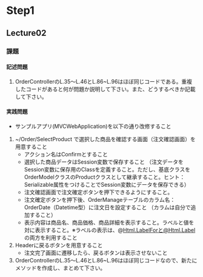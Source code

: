 # Step1

## Lecture02
### 課題

#### 記述問題
1. OrderControllerのL.35〜L.46とL.86~L.96はほぼ同じコードである。重複したコードがあると何が問題か説明して下さい。また、どうするべきか記載して下さい。

#### 実践問題
- サンプルアプリ(MVCWebApplication)を以下の通り改修すること
1. ~/Order/SelectProduct で選択した商品を確認する画面（注文確認画面）を用意すること
    - アクション名はConfirmとすること
    - 選択した商品データはSession変数で保存すること （注文データをSession変数に保存用のClassを定義すること。ただし、基底クラスをOrderModelクラスのProductクラスとして継承すること。ヒント：Serializable属性をつけることでSession変数にデータを保存できる）
    - 注文確認画面で注文確定ボタンを押下できるようにすること。
    - 注文確定ボタンを押下後、OrderManageテーブルのカラム名：OrderDate（Datetime型）に注文日を設定すること （カラムは自分で追加すること）
    - 表示内容は商品名、商品価格、商品詳細を表示すること。ラベルと値を対に表示すること。※ラベルの表示は、@Html.LabelForと@Html.Label の両方を利用すること
2. Headerに戻るボタンを用意すること
    - 注文完了画面に遷移したら、戻るボタンは表示させないこと
3. OrderControllerのL.35〜L.46とL.86~L.96はほぼ同じコードなので、新たにメソッドを作成し、まとめて下さい。
